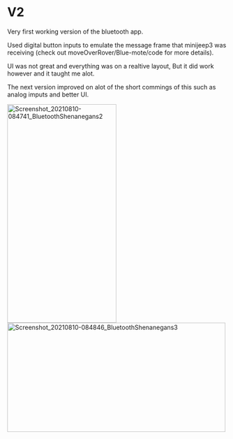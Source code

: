 # V2
Very first working version of the bluetooth app.

Used digital button inputs to emulate the message frame that minijeep3 was receiving (check out moveOverRover/Blue-mote/code for more details).

UI was not great and everything was on a realtive layout, But it did work however and it taught me alot.

The next version improved on alot of the short commings of this such as analog imputs and better UI.
<p float="left">
  <img src="https://user-images.githubusercontent.com/77077715/131574070-fbb8e536-4c2b-4103-8a5e-a463e6f94c26.jpg" alt="Screenshot_20210810-084741_BluetoothShenanegans2" width="250" height="500">
  <img src="https://user-images.githubusercontent.com/77077715/131574066-ded6d2cb-2d86-47ab-a727-4f6e225476fc.jpg" alt="Screenshot_20210810-084846_BluetoothShenanegans3" width="500" height="250">
</p>

